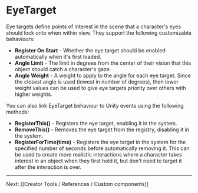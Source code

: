 # EyeTarget

Eye targets define points of interest in the scene that a character's eyes should lock onto when within view. They support the following customizable behaviours:

* **Register On Start** - Whether the eye target should be enabled automatically when it's first loaded.
* **Angle Limit** - The limit in degrees from the center of their vision that this object should catch a character's gaze.
* **Angle Weight** - A weight to apply to the angle for each eye target. Since the closest angle is used (lowest in number of degrees), then lower weight values can be used to give eye targets priority over others with higher weights.

You can also link EyeTarget behaviour to Unity events using the following methods:

* **RegisterThis()** - Registers the eye target, enabling it in the system.
* **RemoveThis()** - Removes the eye target from the registry, disabling it in the system.
* **RegisterForTime(time)** - Registers the eye target in the system for the specified number of seconds before automatically removing it. This can be used to create more realistic interactions where a character takes interest in an object when they first hold it, but don't need to target it after the interaction is over.

---

Next: [[Creator Tools / References / Custom components]]
